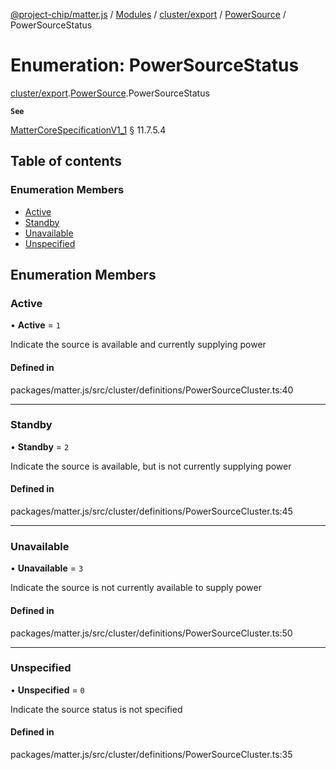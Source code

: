 [@project-chip/matter.js](../README.md) / [Modules](../modules.md) / [cluster/export](../modules/cluster_export.md) / [PowerSource](../modules/cluster_export.PowerSource.md) / PowerSourceStatus

# Enumeration: PowerSourceStatus

[cluster/export](../modules/cluster_export.md).[PowerSource](../modules/cluster_export.PowerSource.md).PowerSourceStatus

**`See`**

[MatterCoreSpecificationV1_1](../interfaces/spec_export.MatterCoreSpecificationV1_1.md) § 11.7.5.4

## Table of contents

### Enumeration Members

- [Active](cluster_export.PowerSource.PowerSourceStatus.md#active)
- [Standby](cluster_export.PowerSource.PowerSourceStatus.md#standby)
- [Unavailable](cluster_export.PowerSource.PowerSourceStatus.md#unavailable)
- [Unspecified](cluster_export.PowerSource.PowerSourceStatus.md#unspecified)

## Enumeration Members

### Active

• **Active** = ``1``

Indicate the source is available and currently supplying power

#### Defined in

packages/matter.js/src/cluster/definitions/PowerSourceCluster.ts:40

___

### Standby

• **Standby** = ``2``

Indicate the source is available, but is not currently supplying power

#### Defined in

packages/matter.js/src/cluster/definitions/PowerSourceCluster.ts:45

___

### Unavailable

• **Unavailable** = ``3``

Indicate the source is not currently available to supply power

#### Defined in

packages/matter.js/src/cluster/definitions/PowerSourceCluster.ts:50

___

### Unspecified

• **Unspecified** = ``0``

Indicate the source status is not specified

#### Defined in

packages/matter.js/src/cluster/definitions/PowerSourceCluster.ts:35
